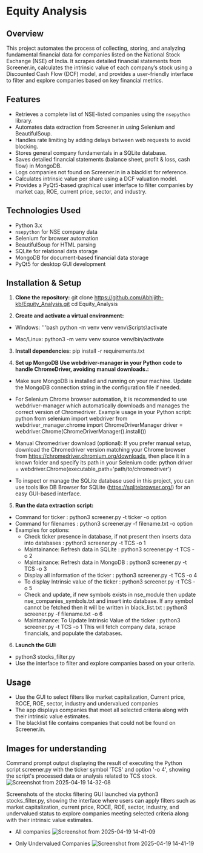 # Equity Analysis

## Overview
This project automates the process of collecting, storing, and analyzing fundamental financial data for companies listed on the National Stock Exchange (NSE) of India. It scrapes detailed financial statements from Screener.in, calculates the intrinsic value of each company’s stock using a Discounted Cash Flow (DCF) model, and provides a user-friendly interface to filter and explore companies based on key financial metrics.

## Features
- Retrieves a complete list of NSE-listed companies using the `nsepython` library.
- Automates data extraction from Screener.in using Selenium and BeautifulSoup.
- Handles rate limiting by adding delays between web requests to avoid blocking.
- Stores general company fundamentals in a SQLite database.
- Saves detailed financial statements (balance sheet, profit & loss, cash flow) in MongoDB.
- Logs companies not found on Screener.in in a blacklist for reference.
- Calculates intrinsic value per share using a DCF valuation model.
- Provides a PyQt5-based graphical user interface to filter companies by market cap, ROE, current price, sector, and industry.

## Technologies Used
- Python 3.x
- `nsepython` for NSE company data
- Selenium for browser automation
- BeautifulSoup for HTML parsing
- SQLite for relational data storage
- MongoDB for document-based financial data storage
- PyQt5 for desktop GUI development

## Installation & Setup
1. **Clone the repository:**
  git clone https://github.com/Abhijith-kb/Equity_Analysis.git
  cd Equity_Analysis

2. **Create and activate a virtual environment:**
- Windows:
  '''bash
  python -m venv venv
  venv\Scripts\activate

- Mac/Linux:
  python3 -m venv venv
  source venv/bin/activate

3. **Install dependencies:**
  pip install -r requirements.txt

4. **Set up MongoDB Use webdriver-manager in your Python code to handle ChromeDriver, avoiding manual downloads.:**
- Make sure MongoDB is installed and running on your machine. Update the MongoDB connection string in the configuration file if needed.
- For Selenium Chrome browser automation, it is recommended to use webdriver-manager which automatically downloads and manages the correct version of Chromedriver.
Example usage in your Python script:
python
from selenium import webdriver
from webdriver_manager.chrome import ChromeDriverManager
driver = webdriver.Chrome(ChromeDriverManager().install())

- Manual Chromedriver download (optional):
If you prefer manual setup, download the Chromedriver version matching your Chrome browser from https://chromedriver.chromium.org/downloads, then place it in a known folder and specify its path in your Selenium code:
python
driver = webdriver.Chrome(executable_path='path/to/chromedriver')
- To inspect or manage the SQLite database used in this project, you can use tools like DB Browser for SQLite (https://sqlitebrowser.org/) for an easy GUI-based interface.


5. **Run the data extraction script:**
- Command for ticker : python3 screener.py -t ticker -o option
- Command for filenames : python3 screener.py -f filename.txt -o option
- Examples for options:
  - Check ticker presence in database, if not present then inserts data into databases : python3 screener.py -t TCS -o 1
  - Maintainance: Refresh data in SQLite : python3 screener.py -t TCS -o 2
  - Maintainance: Refresh data in MongoDB : python3 screener.py -t TCS -o 3
  - Display all information of the ticker : python3 screener.py -t TCS -o 4
  - To display Intrinsic value of the ticker : python3 screener.py -t TCS -o 5
  - Check and update, if new symbols exists in nse_module then update nse_companies_symbols.txt and insert into database. If any symbol cannot be fetched then it will be written in black_list.txt : python3 screener.py -f filename.txt -o 6
  - Maintainance: To Update Intrinsic Value of the ticker : python3 screener.py -t TCS -o 1
    This will fetch company data, scrape financials, and populate the databases.

6. **Launch the GUI:**
- python3 stocks_filter.py
- Use the interface to filter and explore companies based on your criteria.

## Usage
- Use the GUI to select filters like market capitalization, Current price, ROCE, ROE, sector, industry and undervalued companies
- The app displays companies that meet all selected criteria along with their intrinsic value estimates.
- The blacklist file contains companies that could not be found on Screener.in.

## Images for understanding
Command prompt output displaying the result of executing the Python script screener.py with the ticker symbol 'TCS' and option '-o 4', showing the script's processed data or analysis related to TCS stock.
![Screenshot from 2025-04-19 14-32-08](https://github.com/user-attachments/assets/541047f3-e03e-4401-92a8-d4979f5796bb)

Screenshots of the stocks filtering GUI launched via python3 stocks_filter.py, showing the interface where users can apply filters such as market capitalization, current price, ROCE, ROE, sector, industry, and undervalued status to explore companies meeting selected criteria along with their intrinsic value estimates.
- All companies
![Screenshot from 2025-04-19 14-41-09](https://github.com/user-attachments/assets/373b95cf-6bf1-4105-a249-36ee51a7d415)

- Only Undervalued Companies
![Screenshot from 2025-04-19 14-41-19](https://github.com/user-attachments/assets/dfc3cc42-24bd-4781-8c65-e77fe4df3f36)


